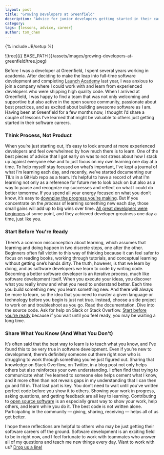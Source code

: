 ```yaml
---
layout: post
title: "Growing Developers at Greenfield"
description: "Advice for junior developers getting started in their careers"
category:
tags: [lessons, advice, career]
author: tom_chen
---
```

{% include JB/setup %}

![tree]({{ BASE_PATH }}/assets/images/growing-developers-at-greenfield/tree.jpeg)

Before I was a developer at Greenfield, I spent several years working in academia. After deciding to make the leap into full-time software development and completing [Launch Academy](https://www.launchacademy.com/) last year, I was anxious to join a company where I could work with and learn from experienced developers who were shipping high quality code. When I arrived at Greenfield, I was happy to find a team that was not only welcoming and supportive but also active in the open source community, passionate about best practices, and as excited about building awesome software as I am. Having been at Greenfield for a few months now, I thought I’d share a couple of lessons I’ve learned that might be valuable to others just getting started in their software careers.

### Think Process, Not Product
When you’re just starting out, it’s easy to look around at more experienced developers and feel overwhelmed by how much there is to learn. One of the best pieces of advice that I got early on was to not stress about how I stack up against everyone else and to just focus on my own learning one day at a time. To help myself stay focused on what’s important, I’ve kept a journal of what I’m learning each day, and recently, we’ve started documenting our TIL’s in a GitHub repo as a team. It’s helpful to have a record of what I’m learning not only as a reference for future me to look back on but also as a way to pause and recognize my successes and reflect on what I could do better tomorrow. If you spend all your energy focused on what you don’t know, it’s easy to [downplay the progress you're making](http://larahogan.me/donuts/). But If you concentrate on the *process* of learning something new each day, those small gains will add up to big wins over time. [All great developers were beginners](https://changelog.com/189/) at some point, and they achieved developer greatness one day a time, just like you.

### Start Before You're Ready
There’s a common misconception about learning, which assumes that learning and doing happen in two discrete steps, one after the other. Beginners often fall victim to this way of thinking because it can feel safer to focus on reading books, working through tutorials, and conceptual learning without getting one’s hands dirty. The truth, however, is that we learn by doing, and as software developers we learn to code by writing code. Becoming a better software developer is an iterative process, much like software development itself. When you execute your ideas, you discover what you really know and what you need to understand better. Each time you build something new, you learn something new. And there will always be more to learn, so the idea that you need to master a given language or technology before you begin is just not true. Instead, choose a side project to work on and troubleshoot as you go. Read the documentation. Dive into the source code. Ask for help on Slack or Stack Overflow. [Start before you're ready](http://sethgodin.typepad.com/seths_blog/2016/03/show-your-work.html?utm_source=feedburner&utm_medium=feed&utm_campaign=Feed%3A+typepad%2Fsethsmainblog+%28Seth%27s+Blog%29) because if you wait until you feel ready, you may be waiting a long time.

### Share What You Know (And What You Don't)
It’s often said that the best way to learn is to teach what you know, and I’ve found this to be very true in software development. Even if you’re new to development, there’s definitely someone out there right now who is struggling to work through something you’ve just figured out. Sharing that knowledge on Stack Overflow, on Twitter, in a blog post not only helps others but also reinforces your own understanding. I often find that trying to communicate what I’ve learned to someone else helps cement what I know, and it more often than not reveals gaps in my understanding that I can then go and fill in. That last part is key. You don’t need to wait until you’ve written perfect code before you show it to others. Showing your work in progress, asking questions, and getting feedback are all key to learning. Contributing to [open source software](https://blog.newrelic.com/2014/05/05/open-source_gettingstarted/) is an especially great way to show your work, help others, and learn while you do it. The best code is not written alone. Participating in the community — giving, sharing, receiving — helps all of us get better.

I hope these reflections are helpful to others who may be just getting their software careers off the ground. Software development is an exciting field to be in right now, and I feel fortunate to work with teammates who answer all of my questions and teach me new things every day. Want to work with us? [Drop us a line!](http://greenfieldhq.com/join/)
